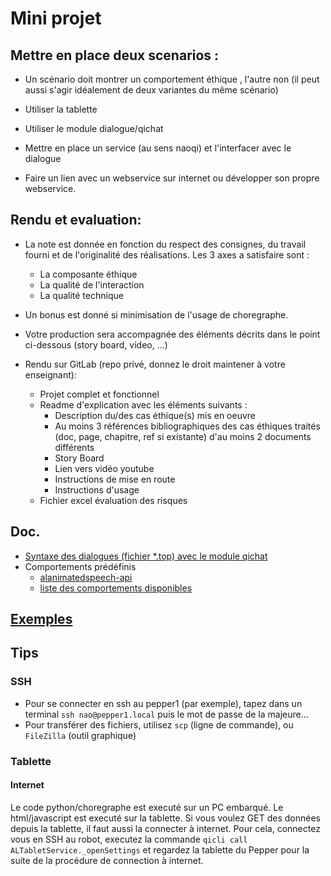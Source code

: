 # Mini projet

## Mettre en place deux scenarios :

- Un scénario doit montrer un comportement éthique , l'autre non (il peut aussi s'agir idéalement de deux variantes du même scénario)

- Utiliser la tablette 

- Utiliser le module dialogue/qichat

- Mettre en place un service (au sens naoqi) et l'interfacer avec le dialogue

- Faire un lien avec un webservice sur internet ou développer son propre webservice.


## Rendu et evaluation:

  - La note est donnée en fonction du respect des consignes, du travail fourni et de l'originalité des réalisations. Les 3 axes a satisfaire sont :
    - La composante éthique
    - La qualité de l'interaction
    - La qualité technique

  - Un bonus est donné si minimisation de l'usage de choregraphe.

  - Votre production sera accompagnée des éléments décrits dans le point ci-dessous (story board, video, ...)

  - Rendu sur GitLab (repo privé, donnez le droit maintener à votre enseignant):
    - Projet complet et fonctionnel
    - Readme d'explication avec les éléments suivants :
      - Description du/des cas éthique(s) mis en oeuvre
      - Au moins 3 références bibliographiques des cas éthiques traités (doc, page, chapitre, ref si existante) d'au moins 2 documents différents
      - Story Board
      - Lien vers vidéo youtube
      - Instructions de mise en route
      - Instructions d'usage
    - Fichier excel évaluation des risques 


## Doc.
  - [Syntaxe des dialogues (fichier *.top) avec le module qichat](http://doc.aldebaran.com/2-1/naoqi/audio/dialog/dialog-syntax_full.html)
  - Comportements prédéfinis
    - [alanimatedspeech-api](http://doc.aldebaran.com/2-1/naoqi/audio/alanimatedspeech-api.html)
    - [liste des comportements disponibles](http://doc.aldebaran.com/2-1/naoqi/audio/alanimatedspeech_advanced.html)

## [Exemples](examples/README.md)

## Tips

### SSH
- Pour se connecter en ssh au pepper1 (par exemple), tapez dans un terminal `ssh nao@pepper1.local` puis le mot de passe de la majeure...
- Pour transférer des fichiers, utilisez `scp` (ligne de commande), ou `FileZilla` (outil graphique)

### Tablette

#### Internet 
Le code python/choregraphe est executé sur un PC embarqué. Le html/javascript est executé sur la tablette. Si vous voulez GET des données depuis la tablette, il faut aussi la connecter à internet. Pour cela, connectez vous en SSH au robot, executez la commande `qicli call ALTabletService._openSettings` et regardez la tablette du Pepper pour la suite de la procédure de connection à internet.  




